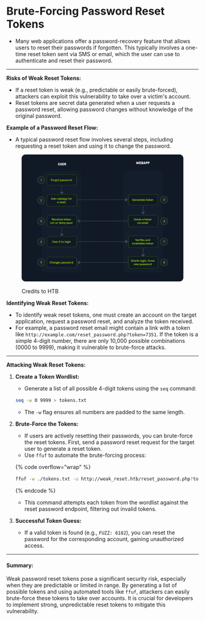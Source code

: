 # Brute-Forcing Password Reset Tokens

* Many web applications offer a password-recovery feature that allows users to reset their passwords if forgotten. This typically involves a one-time reset token sent via SMS or email, which the user can use to authenticate and reset their password.

***

**Risks of Weak Reset Tokens:**

* If a reset token is weak (e.g., predictable or easily brute-forced), attackers can exploit this vulnerability to take over a victim's account.
* Reset tokens are secret data generated when a user requests a password reset, allowing password changes without knowledge of the original password.

**Example of a Password Reset Flow:**

* A typical password reset flow involves several steps, including requesting a reset token and using it to change the password.

<figure><img src="../../../.gitbook/assets/image (1) (1) (1).png" alt=""><figcaption><p>Credits to HTB</p></figcaption></figure>

**Identifying Weak Reset Tokens:**

* To identify weak reset tokens, one must create an account on the target application, request a password reset, and analyze the token received.
* For example, a password reset email might contain a link with a token like `http://example.com/reset_password.php?token=7351`. If the token is a simple 4-digit number, there are only 10,000 possible combinations (0000 to 9999), making it vulnerable to brute-force attacks.

***

**Attacking Weak Reset Tokens:**

1.  **Create a Token Wordlist:**

    * Generate a list of all possible 4-digit tokens using the `seq` command:

    ```bash
    seq -w 0 9999 > tokens.txt
    ```

    * The `-w` flag ensures all numbers are padded to the same length.
2.  **Brute-Force the Tokens:**

    * If users are actively resetting their passwords, you can brute-force the reset tokens. First, send a password reset request for the target user to generate a reset token.
    * Use `ffuf` to automate the brute-forcing process:

    {% code overflow="wrap" %}
    ```bash
    ffuf -w ./tokens.txt -u http://weak_reset.htb/reset_password.php?token=FUZZ -fr "The provided token is invalid"
    ```
    {% endcode %}

    * This command attempts each token from the wordlist against the reset password endpoint, filtering out invalid tokens.
3. **Successful Token Guess:**
   * If a valid token is found (e.g., `FUZZ: 6182`), you can reset the password for the corresponding account, gaining unauthorized access.

***

#### Summary:

Weak password reset tokens pose a significant security risk, especially when they are predictable or limited in range. By generating a list of possible tokens and using automated tools like `ffuf`, attackers can easily brute-force these tokens to take over accounts. It is crucial for developers to implement strong, unpredictable reset tokens to mitigate this vulnerability.
